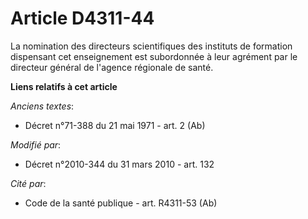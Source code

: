 # Article D4311-44

La nomination des directeurs scientifiques des instituts de formation dispensant cet enseignement est subordonnée à leur
agrément par le  directeur général de l'agence régionale de santé.

**Liens relatifs à cet article**

_Anciens textes_:

  - Décret n°71-388 du 21 mai 1971 - art. 2 (Ab)

_Modifié par_:

  - Décret n°2010-344 du 31 mars 2010 - art. 132

_Cité par_:

  - Code de la santé publique - art. R4311-53 (Ab)
